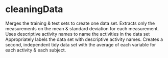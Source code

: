 ﻿# cleaningData
Merges the training & test sets to create one data set.
Extracts only the measurements on the mean & standard deviation for each measurement.
Uses descriptive activity names to name the activities in the data set
Appropriately labels the data set with descriptive activity names.
Creates a second, independent tidy data set with the average of each variable for each activity & each subject.
